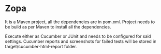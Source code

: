 # Zopa

It is a Maven project, all the dependencies are in pom.xml.
Project needs to be build as per Maven to install all the dependencies. 

Execute either as Cucumber or JUnit and needs to be configured for said settings.
Cucumber reports and screenshots for failed tests will be stored in target/cucumber-html-report folder. 
